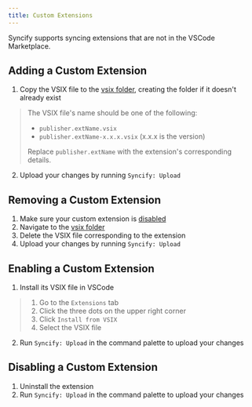 ```yaml
---
title: Custom Extensions
---
```


Syncify supports syncing extensions that are not in the VSCode Marketplace.

## Adding a Custom Extension

1. Copy the VSIX file to the [vsix folder][term:vsix], creating the folder if it doesn't already exist

> The VSIX file's name should be one of the following:
>
> - `publisher.extName.vsix`
> - `publisher.extName-x.x.x.vsix` (x.x.x is the version)
>
> Replace `publisher.extName` with the extension's corresponding details.

2. Upload your changes by running `Syncify: Upload`

## Removing a Custom Extension

1. Make sure your custom extension is [disabled](#disabling-a-custom-extension)
2. Navigate to the [vsix folder][term:vsix]
3. Delete the VSIX file corresponding to the extension
4. Upload your changes by running `Syncify: Upload`

## Enabling a Custom Extension

1. Install its VSIX file in VSCode

> 1. Go to the `Extensions` tab
> 2. Click the three dots on the upper right corner
> 3. Click `Install from VSIX`
> 4. Select the VSIX file

2. Run `Syncify: Upload` in the command palette to upload your changes

## Disabling a Custom Extension

1. Uninstall the extension
2. Run `Syncify: Upload` in the command palette to upload your changes

[term:vsix]: ../common-terms.md#vsix-folder
